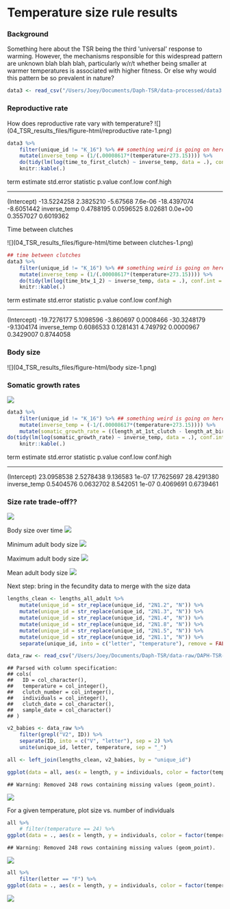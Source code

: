# Temperature size rule results







### Background

Something here about the TSR being the third 'universal' response to warming. However, the mechanisms responsible for this widespread pattern are unknown blah blah blah, particularly w/r/t whether being smaller at warmer temperatures is associated with higher fitness. Or else why would this pattern be so prevalent in nature?



```r
data3 <- read_csv("/Users/Joey/Documents/Daph-TSR/data-processed/data3.csv")
```


### Reproductive rate
How does reproductive rate vary with temperature?
![](04_TSR_results_files/figure-html/reproductive rate-1.png)<!-- -->


```r
data3 %>% 
	filter(unique_id != "K_16") %>% ## something weird is going on here!
	mutate(inverse_temp = (1/(.00008617*(temperature+273.15)))) %>%
	do(tidy(lm(log(time_to_first_clutch) ~ inverse_temp, data = .), conf.int = TRUE)) %>%
	knitr::kable(.)
```



term               estimate   std.error   statistic   p.value      conf.low    conf.high
-------------  ------------  ----------  ----------  --------  ------------  -----------
(Intercept)     -13.5224258   2.3825210    -5.67568   7.6e-06   -18.4397074   -8.6051442
inverse_temp      0.4788195   0.0596525     8.02681   0.0e+00     0.3557027    0.6019362


Time between clutches

![](04_TSR_results_files/figure-html/time between clutches-1.png)<!-- -->


```r
## time between clutches
data3 %>% 
	filter(unique_id != "K_16") %>% ## something weird is going on here!
	mutate(inverse_temp = (1/(.00008617*(temperature+273.15)))) %>%
	do(tidy(lm(log(time_btw_1_2) ~ inverse_temp, data = .), conf.int = TRUE)) %>%
	knitr::kable(.)
```



term               estimate   std.error   statistic     p.value      conf.low    conf.high
-------------  ------------  ----------  ----------  ----------  ------------  -----------
(Intercept)     -19.7276177   5.1098596   -3.860697   0.0008466   -30.3248179   -9.1304174
inverse_temp      0.6086533   0.1281431    4.749792   0.0000967     0.3429007    0.8744058

### Body size

![](04_TSR_results_files/figure-html/body size-1.png)<!-- -->

### Somatic growth rates

![](04_TSR_results_files/figure-html/unnamed-chunk-5-1.png)<!-- -->


```r
data3 %>% 
	filter(unique_id != "K_16") %>% ## something weird is going on here!
	mutate(inverse_temp = (-1/(.00008617*(temperature+273.15)))) %>%
	mutate(somatic_growth_rate = ((length_at_1st_clutch - length_at_birth_um)/time_to_first_clutch)) %>%
do(tidy(lm(log(somatic_growth_rate) ~ inverse_temp, data = .), conf.int = TRUE)) %>%
	knitr::kable(.)
```



term              estimate   std.error   statistic   p.value     conf.low    conf.high
-------------  -----------  ----------  ----------  --------  -----------  -----------
(Intercept)     23.0958538   2.5278438    9.136583     1e-07   17.7625697   28.4291380
inverse_temp     0.5404576   0.0632702    8.542051     1e-07    0.4069691    0.6739461

### Size rate trade-off??

![](04_TSR_results_files/figure-html/unnamed-chunk-7-1.png)<!-- -->

Body size over time
![](04_TSR_results_files/figure-html/unnamed-chunk-8-1.png)<!-- -->


Minimum adult body size
![](04_TSR_results_files/figure-html/unnamed-chunk-9-1.png)<!-- -->


Maximum adult body size
![](04_TSR_results_files/figure-html/unnamed-chunk-10-1.png)<!-- -->

Mean adult body size
![](04_TSR_results_files/figure-html/unnamed-chunk-11-1.png)<!-- -->

Next step: bring in the fecundity data to merge with the size data


```r
lengths_clean <- lengths_all_adult %>% 
	mutate(unique_id = str_replace(unique_id, "2N1.2", "N")) %>% 
	mutate(unique_id = str_replace(unique_id, "2N1.3", "N")) %>%
	mutate(unique_id = str_replace(unique_id, "2N1.4", "N")) %>% 
	mutate(unique_id = str_replace(unique_id, "2N1.8", "N")) %>%
	mutate(unique_id = str_replace(unique_id, "2N1.5", "N")) %>% 
	mutate(unique_id = str_replace(unique_id, "2N1.1", "N")) %>% 
	separate(unique_id, into = c("letter", "temperature"), remove = FALSE)

data_raw <- read_csv("/Users/Joey/Documents/Daph-TSR/data-raw/DAPH-TSR-clutches.csv")
```

```
## Parsed with column specification:
## cols(
##   ID = col_character(),
##   temperature = col_integer(),
##   clutch_number = col_integer(),
##   individuals = col_integer(),
##   clutch_date = col_character(),
##   sample_date = col_character()
## )
```

```r
v2_babies <- data_raw %>% 
	filter(grepl("V2", ID)) %>% 
	separate(ID, into = c("V", "letter"), sep = 2) %>% 
	unite(unique_id, letter, temperature, sep = "_")

all <- left_join(lengths_clean, v2_babies, by = "unique_id")

ggplot(data = all, aes(x = length, y = individuals, color = factor(temperature))) + geom_point(size = 4)
```

```
## Warning: Removed 248 rows containing missing values (geom_point).
```

![](04_TSR_results_files/figure-html/unnamed-chunk-12-1.png)<!-- -->

For a given temperature, plot size vs. number of individuals


```r
all %>% 
	# filter(temperature == 24) %>% 
ggplot(data = ., aes(x = length, y = individuals, color = factor(temperature))) + geom_point(size = 4) + facet_wrap( ~ temperature)
```

```
## Warning: Removed 248 rows containing missing values (geom_point).
```

![](04_TSR_results_files/figure-html/unnamed-chunk-13-1.png)<!-- -->


```r
all %>% 
	filter(letter == "F") %>%
ggplot(data = ., aes(x = length, y = individuals, color = factor(temperature))) + geom_point(size = 4) ### something weird is going on here w/r/t number of individuals getting copied too many times.
```

![](04_TSR_results_files/figure-html/unnamed-chunk-14-1.png)<!-- -->
	
